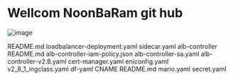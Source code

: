 # Wellcom NoonBaRam git hub
![image](https://github.com/NoonBaRam/noonbaram.github.io/assets/132915445/f47ef066-c9f4-49cf-9dd6-bda4bfabeff0)

README.md
loadbalancer-deployment.yaml
sidecar.yaml
alb-controller
README.md
alb-controller-iam-policy.json
alb-controller-sa.yaml
alb-controller-v2.8.yaml
cert-manager.yaml
eniconfig.yaml
v2_8_1_ingclass.yaml
df-yaml
CNAME
README.md
mario.yaml
secret.yaml
